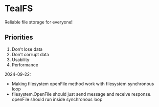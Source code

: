 # TealFS
Reliable file storage for everyone!

## Priorities
1. Don't lose data
2. Don't corrupt data
3. Usability
4. Performance

2024-09-22:
- Making filesystem openFile method work with filesystem synchronous loop
- filesystem.OpenFile should just send message and receive response. openFile should run inside synchronous loop
